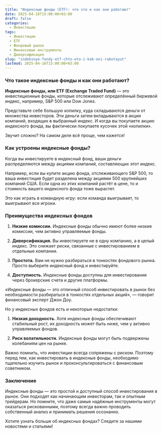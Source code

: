 ```yaml
---
title: "Индексные фонды (ETF): что это и как они работают"
date: 2025-04-16T15:00:00+03:00
draft: false
categories:
  - Инвестиции
tags:
  - Инвестиции
  - ETF
  - Фондовый рынок
  - Финансовые инструменты
  - Диверсификация
slug: "indeksnye-fondy-etf-chto-eto-i-kak-oni-rabotayut"
lastmod: 2025-04-16T15:00:00+03:00
---
```


### Что такое индексные фонды и как они работают? ###

**Индексные фонды, или ETF (Exchange Traded Fund)** — это инвестиционные фонды, которые отслеживают определённый биржевой индекс, например, S&P 500 или Dow Jones.

Представьте себе большую копилку, куда складываются деньги от множества инвесторов. Эти деньги затем вкладываются в акции компаний, входящих в выбранный индекс. И когда вы покупаете акцию индексного фонда, вы фактически покупаете кусочек этой «копилки».

Звучит сложно? На самом деле всё проще, чем кажется!

### Как устроены индексные фонды?

Когда вы инвестируете в индексный фонд, ваши деньги распределяются между акциями компаний, составляющих этот индекс.

Например, если вы купите акцию фонда, отслеживающего S&P 500, то ваша инвестиция будет разделена между акциями 500 крупнейших компаний США. Если одна из этих компаний растёт в цене, то и стоимость вашего индексного фонда тоже вырастет.

Это как играть в командную игру: если команда выигрывает, то выигрывают все игроки.

### Преимущества индексных фондов

1. **Низкие комиссии.** Индексные фонды обычно имеют более низкие комиссии, чем активно управляемые фонды.

2. **Диверсификация.** Вы инвестируете не в одну компанию, а в целый индекс. Это снижает риски, связанные с инвестированием в отдельные компании.

3. **Простота.** Вам не нужно разбираться в тонкостях фондового рынка. Просто выберите индексный фонд и инвестируйте.

4. **Доступность.** Индексные фонды доступны для инвестирования через брокерские счета и другие платформы.

«Индексные фонды — это отличный способ инвестировать в рынок без необходимости разбираться в тонкостях отдельных акций», — говорит финансовый эксперт Джон Доу.

Но у индексных фондов есть и некоторые недостатки:

1. **Низкая доходность.** Хотя индексные фонды обеспечивают стабильный рост, их доходность может быть ниже, чем у активно управляемых фондов.

2. **Риск волатильности.** Индексные фонды могут быть подвержены колебаниям цен на рынке.

Важно помнить, что инвестиции всегда сопряжены с риском. Поэтому перед тем, как инвестировать в индексные фонды, необходимо тщательно изучить рынок и проконсультироваться с финансовым советником.

### Заключение

Индексные фонды — это простой и доступный способ инвестирования в рынок. Они подходят как начинающим инвесторам, так и опытным трейдерам. Но помните, что даже самые надёжные инструменты могут оказаться рискованными, поэтому всегда важно проводить собственный анализ и принимать решения осознанно.

Хотите узнать больше об индексных фондах? Следите за нашими новостями и статьями!
